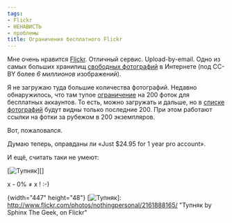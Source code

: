 ```yaml
---
tags:
- Flickr
- НЕНАВИСТЬ
- проблемы
title: Ограничения бесплатного Flickr
---
```


Мне очень нравится [Flickr][]. Отличный сервис. Upload-by-email. Одно из
самых больших хранилищ [свободных фотографий][] в Интернете (под CC-BY
более *6 миллионов* изображений).

Я не загружаю туда большие количества фотографий. Недавно обнаружилось,
что там тупое [ограничение][] на 200 фоток для бесплатных аккаунтов. То
есть, можно загружать и дальше, но в [списке фотографий][] будут видны
только последние 200. При этом работают ссылки на фотки за рубежом в 200
экземпляров.

Вот, пожаловался.

Думаю теперь, оправданы ли «Just \$24.95 for 1 year pro account».

И ещё, считать таки не умеют:

[![Тупняк][]][]

x - 0% ≠ x ! :-)

  [Flickr]: http://dzhus.org/blog/entry/what-is-flickr/
  [свободных фотографий]: http://www.flickr.com/creativecommons/
  [ограничение]: http://www.flickr.com/help/limits/#66
  [списке фотографий]: http://www.flickr.com/photos/nothingpersonal/
  [Тупняк]: http://farm3.static.flickr.com/2150/2161888165_6108b605bd_o.png
  {width="447" height="48"}
  [![Тупняк][]]: http://www.flickr.com/photos/nothingpersonal/2161888165/
    "Тупняк by Sphinx The Geek, on Flickr"
